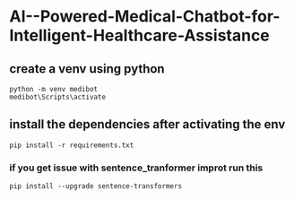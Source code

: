 # AI--Powered-Medical-Chatbot-for-Intelligent-Healthcare-Assistance

## create a venv using python 
```
python -m venv medibot
medibot\Scripts\activate
```
## install the dependencies after activating the env 
```
pip install -r requirements.txt
```
### if you get issue with sentence_tranformer improt run this 
```
pip install --upgrade sentence-transformers
```